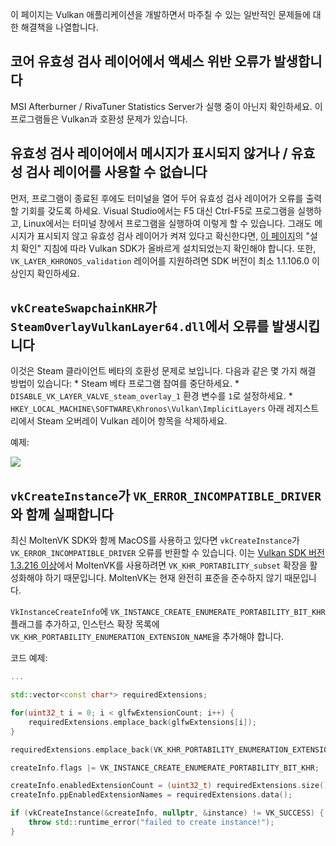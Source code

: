 ﻿이 페이지는 Vulkan 애플리케이션을 개발하면서 마주칠 수 있는 일반적인 문제들에 대한 해결책을 나열합니다.

## 코어 유효성 검사 레이어에서 액세스 위반 오류가 발생합니다

MSI Afterburner / RivaTuner Statistics Server가 실행 중이 아닌지 확인하세요. 이 프로그램들은 Vulkan과 호환성 문제가 있습니다.

## 유효성 검사 레이어에서 메시지가 표시되지 않거나 / 유효성 검사 레이어를 사용할 수 없습니다

먼저, 프로그램이 종료된 후에도 터미널을 열어 두어 유효성 검사 레이어가 오류를 출력할 기회를 갖도록 하세요. Visual Studio에서는 F5 대신 Ctrl-F5로 프로그램을 실행하고, Linux에서는 터미널 창에서 프로그램을 실행하여 이렇게 할 수 있습니다. 그래도 메시지가 표시되지 않고 유효성 검사 레이어가 켜져 있다고 확신한다면, [이 페이지](https://vulkan.lunarg.com/doc/view/1.2.135.0/windows/getting_started.html)의 "설치 확인" 지침에 따라 Vulkan SDK가 올바르게 설치되었는지 확인해야 합니다. 또한, `VK_LAYER_KHRONOS_validation` 레이어를 지원하려면 SDK 버전이 최소 1.1.106.0 이상인지 확인하세요.

## `vkCreateSwapchainKHR`가 `SteamOverlayVulkanLayer64.dll`에서 오류를 발생시킵니다

이것은 Steam 클라이언트 베타의 호환성 문제로 보입니다. 다음과 같은 몇 가지 해결 방법이 있습니다:
    * Steam 베타 프로그램 참여를 중단하세요.
    * `DISABLE_VK_LAYER_VALVE_steam_overlay_1` 환경 변수를 `1`로 설정하세요.
    * `HKEY_LOCAL_MACHINE\SOFTWARE\Khronos\Vulkan\ImplicitLayers` 아래 레지스트리에서 Steam 오버레이 Vulkan 레이어 항목을 삭제하세요.

예제:

![](/images/steam_layers_env.png)

## `vkCreateInstance`가 `VK_ERROR_INCOMPATIBLE_DRIVER`와 함께 실패합니다

최신 MoltenVK SDK와 함께 MacOS를 사용하고 있다면 `vkCreateInstance`가 `VK_ERROR_INCOMPATIBLE_DRIVER` 오류를 반환할 수 있습니다. 이는 [Vulkan SDK 버전 1.3.216 이상](https://vulkan.lunarg.com/doc/sdk/1.3.216.0/mac/getting_started.html)에서 MoltenVK를 사용하려면 `VK_KHR_PORTABILITY_subset` 확장을 활성화해야 하기 때문입니다. MoltenVK는 현재 완전히 표준을 준수하지 않기 때문입니다.

`VkInstanceCreateInfo`에 `VK_INSTANCE_CREATE_ENUMERATE_PORTABILITY_BIT_KHR` 플래그를 추가하고, 인스턴스 확장 목록에 `VK_KHR_PORTABILITY_ENUMERATION_EXTENSION_NAME`을 추가해야 합니다.

코드 예제:

```c++
...

std::vector<const char*> requiredExtensions;

for(uint32_t i = 0; i < glfwExtensionCount; i++) {
    requiredExtensions.emplace_back(glfwExtensions[i]);
}

requiredExtensions.emplace_back(VK_KHR_PORTABILITY_ENUMERATION_EXTENSION_NAME);

createInfo.flags |= VK_INSTANCE_CREATE_ENUMERATE_PORTABILITY_BIT_KHR;

createInfo.enabledExtensionCount = (uint32_t) requiredExtensions.size();
createInfo.ppEnabledExtensionNames = requiredExtensions.data();

if (vkCreateInstance(&createInfo, nullptr, &instance) != VK_SUCCESS) {
    throw std::runtime_error("failed to create instance!");
}
```